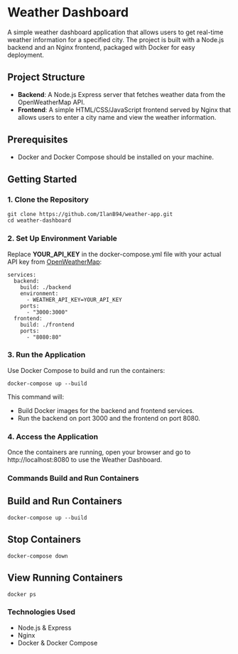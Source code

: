 # Weather Dashboard

A simple weather dashboard application that allows users to get real-time weather information for a specified city. The project is built with a Node.js backend and an Nginx frontend, packaged with Docker for easy deployment.

## Project Structure

- **Backend**: A Node.js Express server that fetches weather data from the OpenWeatherMap API.
- **Frontend**: A simple HTML/CSS/JavaScript frontend served by Nginx that allows users to enter a city name and view the weather information.

## Prerequisites

- Docker and Docker Compose should be installed on your machine.

## Getting Started

### 1. Clone the Repository

```
git clone https://github.com/IlanB94/weather-app.git
cd weather-dashboard
```

### 2. Set Up Environment Variable
Replace **YOUR_API_KEY** in the docker-compose.yml file with your actual API key from [OpenWeatherMap](https://openweathermap.org/):

```
services:
  backend:
    build: ./backend
    environment:
      - WEATHER_API_KEY=YOUR_API_KEY
    ports:
      - "3000:3000"
  frontend:
    build: ./frontend
    ports:
      - "8080:80"
```

### 3. Run the Application
Use Docker Compose to build and run the containers:
```
docker-compose up --build
```
This command will:
* Build Docker images for the backend and frontend services.
* Run the backend on port 3000 and the frontend on port 8080.

### 4. Access the Application
Once the containers are running, open your browser and go to http://localhost:8080 to use the Weather Dashboard.

### Commands Build and Run Containers

## Build and Run Containers
```
docker-compose up --build
```

## Stop Containers
```
docker-compose down
```

## View Running Containers
```
docker ps
```

### Technologies Used
* Node.js & Express
* Nginx
* Docker & Docker Compose
